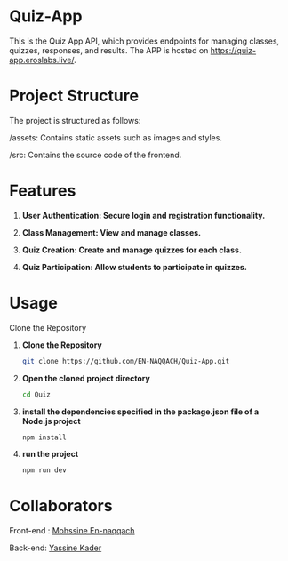 # Quiz-App
This is the Quiz App API, which provides endpoints for managing classes, quizzes, responses, and results. The APP is hosted on https://quiz-app.eroslabs.live/.
# Project Structure
The project is structured as follows:

/assets: Contains static assets such as images and styles.

/src: Contains the source code of the frontend.
# Features
1. **User Authentication: Secure login and registration functionality.**

2. **Class Management: View and manage classes.**

3. **Quiz Creation: Create and manage quizzes for each class.**

4. **Quiz Participation: Allow students to participate in quizzes.**
# Usage

Clone the Repository
1. **Clone the Repository**
   ```bash
   git clone https://github.com/EN-NAQQACH/Quiz-App.git

2. **Open the cloned project directory**
    ```bash
    cd Quiz

3. **install the dependencies specified in the package.json file of a Node.js project**
    ```bash
    npm install

4. **run the project**
    ```bash
    npm run dev
# Collaborators
Front-end : [Mohssine En-naqqach](https://github.com/EN-NAQQACH/Quiz-App)

Back-end: [Yassine Kader](https://github.com/YassineKADER/quiz-App-Express)
